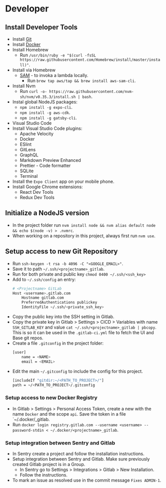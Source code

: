 # Developer

## Install Developer Tools
- Install [Git](https://git-scm.com/)
- Install [Docker](https://docs.docker.com/docker-for-mac/install/)
- Install Homebrew
    - Run `/usr/bin/ruby -e "$(curl -fsSL https://raw.githubusercontent.com/Homebrew/install/master/install)"`.
- Install via Homebrew
    - [SAM](https://docs.aws.amazon.com/serverless-application-model/latest/developerguide/serverless-sam-cli-install-mac.html) - to invoka a lambda locally.
        - Run `brew tap aws/tap && brew install aws-sam-cli`.
- Install Nvm
    - Run `curl -o- https://raw.githubusercontent.com/nvm-sh/nvm/v0.35.3/install.sh | bash`.
- Instal global NodeJS packages:
    - `npm install -g expo-cli`.
    - `npm install -g aws-cdk`.
    - `npm install -g gatsby-cli`.
- Visual Studio Code
- Install Visual Studio Code plugins:
    - Apache Velocity
    - Docker
    - ESlint
    - GitLens
    - GraphQL
    - Markdown Preview Enhanced
    - Prettier - Code formatter
    - SQLite
    - Terminal
- Install the `Expo Client` app on your mobile phone.
- Install Google Chrome extensions:
    - React Dev Tools
    - Redux Dev Tools

## Initialize a NodeJS version
- In the project folder run `nvm install node && nvm alias default node && echo $(node -v) > .nvmrc`.
- When working on a repository in this project, always first run `nvm use`.

## Setup access to new Git Repository
- Run `ssh-keygen -t rsa -b 4096 -C "<GOOGLE_EMAIL>"`.
- Save it to path `~/.ssh/<projectname>_gitlab`.
- Run for both private and public key `chmod 0400 ~/.ssh/<ssh_key>`
- Add to `~/.ssh/config` an entry:
    ```bash
    # <Projectname> GitLab
    Host <username>.gitlab.com
        Hostname gitlab.com
        PreferredAuthentications publickey
        IdentityFile ~/.ssh/<private_ssh_key>
    ```
- Copy the public key into the SSH setting in Gitlab.
- Copy the private key in Gitlab > Settings > CICD > Variables with name `SSH_GITLAB_KEY` and value `cat ~/.ssh/<projectname>_gitlab | pbcopy`. This is so it can be used in the `.gitlab-ci.yml` file to fetch the UI and Base git repos.
- Create a file `.gitconfig` in the project folder:
    ```bash
    [user]
        name = <NAME>
        email = <EMAIL>
    ```
- Edit the main `~/.gitconfig` to include the config for this project.
    ```bash
    [includeIf "gitdir:~/<PATH_TO_PROJECT>/"]
    path = ~/<PATH_TO_PROJECT>/.gitconfig
    ```

### Setup access to new Docker Registry
- In Gitlab > Settings > Personal Access Token, create a new with the name `Docker` and the scope `api`. Save the token in a file `~/.docker/<projectname>_gitlab.
- Run `docker login registry.gitlab.com --username <username> --password-stdin < ~/.docker/<projectname>_gitlab`.

### Setup integration between Sentry and Gitlab
- In Sentry create a project and follow the installation instructions.
- Setup integration between Sentry and Gitlab. Make sure previously created Gitlab project is in a Group.
    - In Sentry go to Settings > Integrations > Gitlab > New Installation.
    - Follow the instructions.
- To mark an issue as resolved use in the commit message `Fixes ADMIN-1`.
